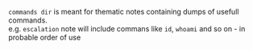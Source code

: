 `commands dir` is meant for thematic notes containing dumps of usefull commands.  
e.g. `escalation` note will include commans like `id`, `whoami` and so on - in probable order of use
